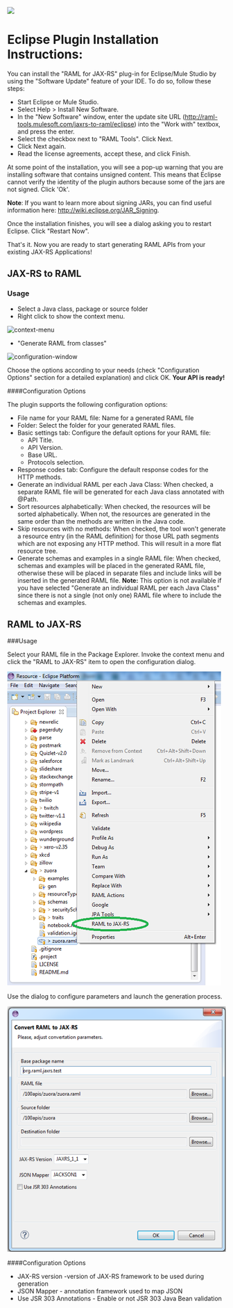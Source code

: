 ![](http://raml.org/images/logo.png)

# Eclipse Plugin Installation Instructions:

You can install the "RAML for JAX-RS" plug-in for Eclipse/Mule Studio by using the "Software Update" feature of your IDE. To do so, follow these steps:
- Start Eclipse or Mule Studio.
- Select Help > Install New Software.
- In the "New Software" window, enter the update site URL (http://raml-tools.mulesoft.com/jaxrs-to-raml/eclipse) into the "Work with" textbox, and press the enter.
- Select the checkbox next to "RAML Tools". Click Next.
- Click Next again.
- Read the license agreements, accept these, and click Finish.

At some point of the installation, you will see a pop-up warning that you are installing software that contains unsigned content.
This means that Eclipse cannot verify the identity of the plugin authors because some of the jars are not signed. Click 'Ok'.

**Note**: If you want to learn more about signing JARs, you can find useful information here: http://wiki.eclipse.org/JAR_Signing.

Once the installation finishes, you will see a dialog asking you to restart Eclipse. Click "Restart Now".

That's it. Now you are ready to start generating RAML APIs from your existing JAX-RS Applications!

## JAX-RS to RAML

### Usage

- Select a Java class, package or source folder
- Right click to show the context menu.

![context-menu](https://raw.githubusercontent.com/mulesoft/jaxrs-to-raml/master/doc-images/context-menu.png?token=2273179__eyJzY29wZSI6IlJhd0Jsb2I6bXVsZXNvZnQvamF4cnMtdG8tcmFtbC9tYXN0ZXIvZG9jLWltYWdlcy9jb250ZXh0LW1lbnUucG5nIiwiZXhwaXJlcyI6MTQwNDQ4NTQ0NX0%3D--67c11aed28e27697a348a7d34fca6b231964911b)
- "Generate RAML from classes"

![configuration-window](https://raw.githubusercontent.com/mulesoft/jaxrs-to-raml/master/doc-images/configuration-window.png?token=2273179__eyJzY29wZSI6IlJhd0Jsb2I6bXVsZXNvZnQvamF4cnMtdG8tcmFtbC9tYXN0ZXIvZG9jLWltYWdlcy9jb25maWd1cmF0aW9uLXdpbmRvdy5wbmciLCJleHBpcmVzIjoxNDA0NDg1NTE4fQ%3D%3D--fc0943b62351bede5c049d8b07bd1a0f73fd96bc)

Choose the options according to your needs (check "Configuration Options" section for a detailed explanation) and click OK. **Your API is ready!**

####Configuration Options

The plugin supports the following configuration options:

- File name for your RAML file: Name for a generated RAML file
- Folder: Select the folder for your generated RAML files.
- Basic settings tab: Configure the default options for your RAML file:
  - API Title.
  - API Version.
  - Base URL.
  - Protocols selection.
- Response codes tab: Configure the default response codes for the HTTP methods.
- Generate an individual RAML per each Java Class: When checked, a separate RAML file will be generated for each Java class annotated with @Path.
- Sort resources alphabetically: When checked, the resources will be sorted alphabetically. When not, the resources are generated in the same order than the methods are written in the Java code.
- Skip resources with no methods: When checked, the tool won't generate a resource entry (in the RAML definition) for those URL path segments which are not exposing any HTTP method. This will result in a more flat resource tree.
- Generate schemas and examples in a single RAML file: When checked, schemas and examples will be placed in the generated RAML file,
 otherwise these will be placed in separate files and include links will be inserted in the generated RAML file. **Note:** This option is not available if you have selected "Generate an individual RAML per each Java Class" since there is not a single (not only one) RAML file where to include the schemas and examples.


## RAML to JAX-RS

###Usage

Select your RAML file in the Package Explorer. Invoke the context menu and click the "RAML to JAX-RS" item to open the configuration dialog.

![](/raml-to-jaxrs/eclipse-plugin/doc/popup.png)

Use the dialog to configure parameters and launch the generation process.

![](/raml-to-jaxrs/eclipse-plugin/doc/dialog.png)

####Configuration Options

-  JAX-RS version -version of JAX-RS framework to be used during generation
-  JSON Mapper - annotation framework used to map JSON
-  Use JSR 303 Annotations - Enable or not JSR 303 Java Bean validation
